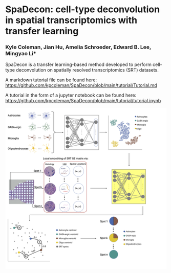 # SpaDecon: cell-type deconvolution in spatial transcriptomics with transfer learning

### Kyle Coleman, Jian Hu, Amelia Schroeder, Edward B. Lee, Mingyao Li*

SpaDecon is a transfer learning-based method developed to perform cell-type deconvolution on spatially resolved transcriptomics (SRT) datasets.

A markdown tutorial file can be found here: https://github.com/kpcoleman/SpaDecon/blob/main/tutorial/Tutorial.md

A tutorial in the form of a jupyter notebook can be found here: https://github.com/kpcoleman/SpaDecon/blob/main/tutorial/tutorial.ipynb

![png](images/spadecon_workflow.png)
